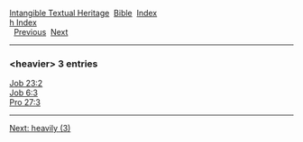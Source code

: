 [Intangible Textual Heritage](../../index)  [Bible](../index) 
[Index](index)   
[h Index](_h_)  
  [Previous](c05313)  [Next](c05315) 

------------------------------------------------------------------------

### &lt;heavier&gt; 3 entries

[Job 23:2](../kjv/job023.htm#002)  
[Job 6:3](../kjv/job006.htm#003)  
[Pro 27:3](../kjv/pro027.htm#003)  

------------------------------------------------------------------------

[Next: heavily (3)](c05315)
